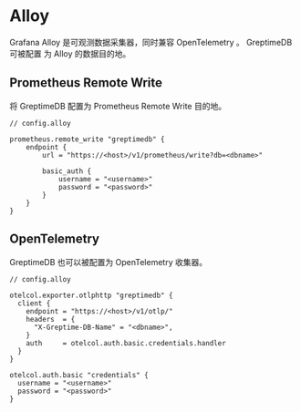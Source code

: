 # Alloy

Grafana Alloy 是可观测数据采集器，同时兼容 OpenTelemetry 。 GreptimeDB 可被配置
为 Alloy 的数据目的地。

## Prometheus Remote Write

将 GreptimeDB 配置为 Prometheus Remote Write 目的地。

```
// config.alloy

prometheus.remote_write "greptimedb" {
    endpoint {
        url = "https://<host>/v1/prometheus/write?db=<dbname>"

        basic_auth {
            username = "<username>"
            password = "<password>"
        }
    }
}
```

## OpenTelemetry

GreptimeDB 也可以被配置为 OpenTelemetry 收集器。

```
// config.alloy

otelcol.exporter.otlphttp "greptimedb" {
  client {
    endpoint = "https://<host>/v1/otlp/"
    headers  = {
      "X-Greptime-DB-Name" = "<dbname>",
    }
    auth     = otelcol.auth.basic.credentials.handler
  }
}

otelcol.auth.basic "credentials" {
  username = "<username>"
  password = "<password>"
}
```
